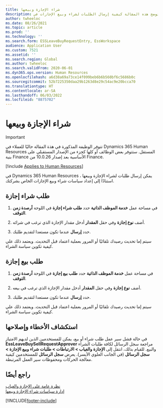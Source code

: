 ```yaml
---
title: شراء الإجازة وبيعها
description: توضح هذه المقالة كيفية إرسال الطلبات لشراء وبيع الإجازات في Dynamics 365 Human Resources.
author: twheeloc
ms.date: 08/26/2021
ms.topic: article
ms.prod: ''
ms.technology: ''
ms.search.form: ESSLeaveBuyRequestEntry, EssWorkspace
audience: Application User
ms.custom: 7521
ms.assetid: ''
ms.search.region: Global
ms.author: twheeloc
ms.search.validFrom: 2020-06-01
ms.dyn365.ops.version: Human Resources
ms.openlocfilehash: a6d38a69a73ce14f099beb6b6b560bf6c5686b0c
ms.sourcegitcommit: 52b7225350daa29b1263d8e29c54ac9e20bcca70
ms.translationtype: HT
ms.contentlocale: ar-SA
ms.lasthandoff: 06/03/2022
ms.locfileid: "8875702"
---
```

# <a name="buy-and-sell-leave"></a>شراء الإجازة وبيعها


>[!Important]
>تتوفر الوظيفة المذكورة في هذة المقالة حاليًا للعملاء في Dynamics 365 Human Resources المستقل. ستتوفر بعض الوظائف أو كلها كجزء من الإصدار المستقبلي على بنية Finance الأساسية بعد إصدار 10.0.26 من Finance.

[!include [Applies to Human Resources](../includes/applies-to-hr.md)]

في Dynamics 365 Human Resources ، يمكن إرسال طلبات لشراء الإجازة وبيعها استنادًا إلى إعداد سياسات شراء وبيع الإجازات الخاص بشركتك.  

## <a name="request-to-buy-leave"></a>طلب شراء إجازة

1. في مساحة عمل **خدمة الموظف الذاتية** حدد **طلب شراء إجازة** في اللوحة **أرصدة زمن التوقف**. 

2. أضف **نوع إجازة** وفي حقل **المقدار** أدخل مقدار الإجازة الذي ترغب في شرائه. 

3. حدد **إرسال** عندما تكون مستعدا لتقديم طلبك. 

سيتم إما تحديث رصيدك تلقائيًا أو المرور بعملية اعتماد قبل التحديث. ويعتمد ذلك علي كيفية تكوين سياسة الشراء.

## <a name="request-to-sell-leave"></a>طلب بيع إجازة

1. في مساحة عمل **خدمة الموظف الذاتية** حدد **طلب بيع إجازة** في اللوحة **أرصدة زمن التوقف**. 

2. أضف **نوع إجازة** وفي حقل **المقدار** أدخل مقدار الإجازة الذي ترغب في بيعه. 

3. حدد **إرسال** عندما تكون مستعدا لتقديم طلبك.

سيتم إما تحديث رصيدك تلقائيًا أو المرور بعملية اعتماد قبل التحديث. ويعتمد ذلك علي كيفية تكوين سياسة الشراء.


## <a name="troubleshooting"></a>استكشاف الأخطاء وإصلاحها 

في حالة فشل سير عمل طلب شراء أو بيع، يمكن للمستخدمين الذين لديهم الامتياز **EssLeaveBuySellRequestApprover** مراجعة سجل الرسائل لكافة طلبات الشراء والبيع. للقيام بذلك، انتقل إلى **الإجازة والغياب > الارتباطات > طلبات شراء وبيع الإجازة > سجل الرسائل** (في الجانب العلوي الأيسر). يعرض **سجل الرسائل** للمستخدمين كيفية معالجة الحركات ومحفوظات سير العمل المرتبطة.


## <a name="see-also"></a>راجع أيضًا

[نظرة عامة على الإجازة والغياب](hr-leave-and-absence-overview.md)</br>
[إدارة سياسات شراء الإجازة وبيعها](hr-leave-and-absence-manage-buy-and-sell-leave-policies.md)


[!INCLUDE[footer-include](../includes/footer-banner.md)]
